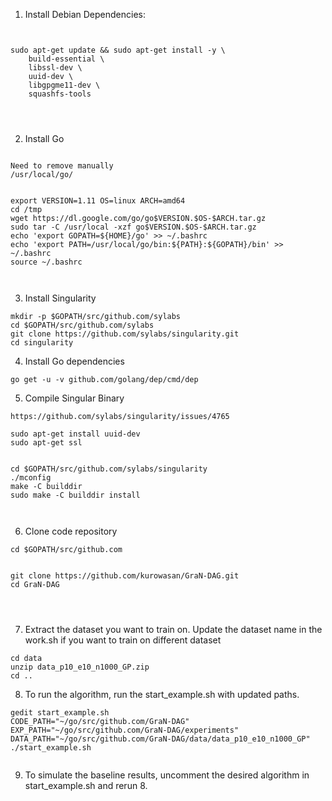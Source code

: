 1. Install Debian Dependencies:
```


sudo apt-get update && sudo apt-get install -y \
    build-essential \
    libssl-dev \
    uuid-dev \
    libgpgme11-dev \
    squashfs-tools     




```

2. Install Go
```

Need to remove manually
/usr/local/go/


export VERSION=1.11 OS=linux ARCH=amd64
cd /tmp
wget https://dl.google.com/go/go$VERSION.$OS-$ARCH.tar.gz
sudo tar -C /usr/local -xzf go$VERSION.$OS-$ARCH.tar.gz
echo 'export GOPATH=${HOME}/go' >> ~/.bashrc
echo 'export PATH=/usr/local/go/bin:${PATH}:${GOPATH}/bin' >> ~/.bashrc
source ~/.bashrc



```

3. Install Singularity
```
mkdir -p $GOPATH/src/github.com/sylabs
cd $GOPATH/src/github.com/sylabs
git clone https://github.com/sylabs/singularity.git
cd singularity
```

4. Install Go dependencies
```
go get -u -v github.com/golang/dep/cmd/dep
```

5. Compile Singular Binary
```
https://github.com/sylabs/singularity/issues/4765

sudo apt-get install uuid-dev
sudo apt-get ssl


cd $GOPATH/src/github.com/sylabs/singularity
./mconfig
make -C builddir
sudo make -C builddir install



```

6. Clone code repository
```
cd $GOPATH/src/github.com


git clone https://github.com/kurowasan/GraN-DAG.git
cd GraN-DAG




```

7. Extract the dataset you want to train on. Update the dataset name in the work.sh if you want to train on different dataset
```
cd data
unzip data_p10_e10_n1000_GP.zip
cd ..
```

8. To run the algorithm, run the start_example.sh with updated paths.
```
gedit start_example.sh
CODE_PATH="~/go/src/github.com/GraN-DAG"
EXP_PATH="~/go/src/github.com/GraN-DAG/experiments"
DATA_PATH="~/go/src/github.com/GraN-DAG/data/data_p10_e10_n1000_GP"
./start_example.sh


```

9. To simulate the baseline results, uncomment the desired algorithm in start_example.sh and rerun 8.





